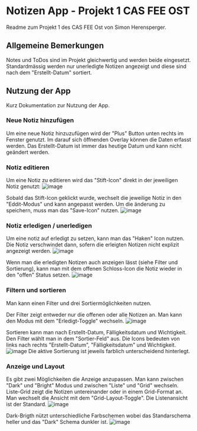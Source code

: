 # Notizen App - Projekt 1 CAS FEE OST
Readme zum Projekt 1 des CAS FEE Ost von Simon Herensperger. 

## Allgemeine Bemerkungen
Notes und ToDos sind im Projekt gleichwertig und werden beide eingesetzt. 
Standardmässig werden nur unerledigte Notizen angezeigt und diese sind nach dem "Erstellt-Datum" sortiert. 

## Nutzung der App
Kurz Dokumentation zur Nutzung der App.

### Neue Notiz hinzufügen
Um eine neue Notiz hinzuzufügen wird der "Plus" Button unten rechts im Fenster genutzt. Im darauf sich öffnenden Overlay können die Daten erfasst werden. 
Das Erstellt-Datum ist immer das heutige Datum und kann nicht geändert werden.

### Notiz editieren
Um eine Notiz zu editieren wird das "Stift-Icon" direkt in der jeweiligen Notiz genutzt: 
![image](https://user-images.githubusercontent.com/20110134/123427937-87e2e680-d5c5-11eb-9186-fe03070a1347.png)

Sobald das Stift-Icon geklickt wurde, wechselt die jeweilige Notiz in den "Eddit-Modus" und kann angepasst werden. Um die änderung zu speichern, muss man das "Save-Icon" nutzen.
![image](https://user-images.githubusercontent.com/20110134/123428207-d98b7100-d5c5-11eb-9926-3e307f53d1c6.png)


### Notiz erledigen / unerledigen
Um eine notiz auf erledigt zu setzen, kann man das "Haken" Icon nutzen. Die Notiz verschwindet dann, sofern die erleigten Notizen nicht explizit angezeigt werden.
![image](https://user-images.githubusercontent.com/20110134/123428483-2707de00-d5c6-11eb-86f6-a7f2af2d108d.png)

Wenn man die erledigten Notizen auch anzeigen lässt (siehe Filter und Sortierung), kann man mit dem offenen Schloss-Icon die Notiz wieder in den "offen" Status setzen. 
![image](https://user-images.githubusercontent.com/20110134/123428650-51599b80-d5c6-11eb-89a8-9bcfa8b5961d.png)

### Filtern und sortieren
Man kann einen Filter und drei Sortiermöglichkeiten nutzen. 

Der Filter zeigt entweder nur die offenen oder alle Notizen an. Man kann den Modus mit dem "Erledigt-Toggle" wechseln.
![image](https://user-images.githubusercontent.com/20110134/123428846-882fb180-d5c6-11eb-8955-f5fd235cc9b3.png)

Sortieren kann man nach Erstellt-Datum, Fälligkeitsdatum und Wichtigkeit. Den Filter wählt man in dem "Sortier-Feld" aus. Die Icons bedeuten von links nach rechts "Erstellt-Datum", "Fälligkeitsdatum" und Wichtigkeit.
![image](https://user-images.githubusercontent.com/20110134/123429146-e6f52b00-d5c6-11eb-9721-db0d93d5c81d.png)
Die aktive Sortierung ist jeweils farblich unterscheidend hinterlegt. 

### Anzeige und Layout
Es gibt zwei Möglichkeiten die Anzeige anzupassen. Man kann zwischen "Dark" und "Bright" Modus und zwischen "Liste" und "Grid" wechseln. 
Liste-Grid zeigt die Notizen untereinander oder in einem Grid-Format an. Man wechselt die Ansicht mit dem "Grid-Layout-Toggle". Die Listenansicht ist der Standard. 
![image](https://user-images.githubusercontent.com/20110134/123429408-39364c00-d5c7-11eb-9634-1882e21a43ee.png)

Dark-Brigth nützt unterschiedliche Farbschemen wobei das Standarschema heller und das "Dark" Schema dunkler ist. 
![image](https://user-images.githubusercontent.com/20110134/123429690-81556e80-d5c7-11eb-8516-e47f6dee5aac.png)




